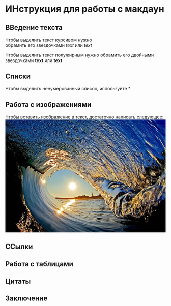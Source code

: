 ﻿# ИНструкция для работы с макдаун

## ВВедение текста

Чтобы выделить текст курсивом нужно  
обрамить его звездочками *text* или _text_  

Чтобы выделить текст полужирным нужно 
обрамить его двойными звездочками **text** или __text__
## Списки

Чтобы выделить ненумерованный список, используйте *

## Работа с изображениями

Чтобы вставить изображение в текст, достаточно
написать следующее:
![Волна](water.jpg)


## ССылки

## Работа с таблицами

## Цитаты

## Заключение